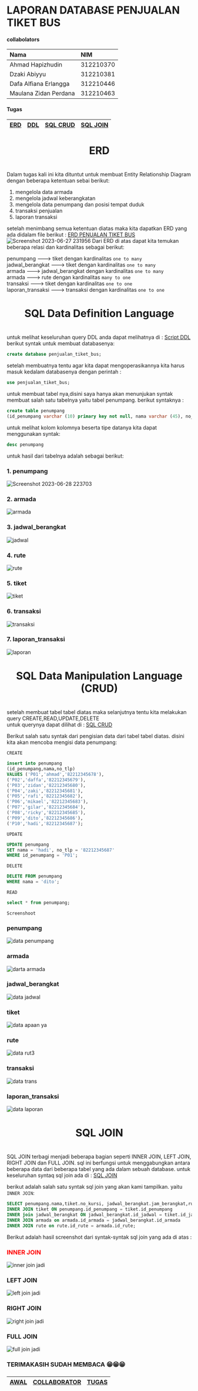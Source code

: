 
# LAPORAN DATABASE PENJUALAN TIKET BUS



#### collabolators

| Nama                   | NIM       |
| :--------              | :-------  |
| Ahmad Hapizhudin       | 312210370 |
| Dzaki Abiyyu           | 312210381 |
| Dafa Alfiana Erlangga | 312210446 |
| Maulana Zidan Perdana  | 312210463 |

#### Tugas




| [ERD](#ERD) | [DDL](#SQL-Data-Definition-Language)  | [SQL CRUD](#SQL-Data-Manipulation-Language-CRUD) |[SQL JOIN](#SQL-JOIN) |
| :---| :------- | :----- | :-------|





## <h1 align="center">ERD<h1> 

Dalam tugas kali ini kita dituntut untuk membuat Entity Relationship Diagram dengan beberapa ketentuan sebai berikut:
1. mengelola data armada
2. mengelola jadwal keberangkatan
3. mengelola data penumpang dan posisi tempat duduk
4. transaksi penjualan
5. laporan transaksi

setelah menimbang semua ketentuan diatas maka kita dapatkan ERD yang ada didalam file berikut : [ERD PENUALAN TIKET BUS](ERD_penjualan_tiket_bus.pdf)
![Screenshot 2023-06-27 231956](https://github.com/hafizalkariem/Database_Penjualan_tiket_bus/assets/115614957/5be98592-056c-4631-88ae-f474c43aedb0)
Dari ERD di atas dapat kita temukan beberapa relasi dan kardinalitas sebagai berikut:

penumpang ---> tiket dengan kardinalitas `one to many`  
jadwal_berangkat ---> tiket dengan kardinalitas `one to many`  
armada ---> jadwal_berangkat dengan kardinalitas `one to many`  
armada ---> rute dengan kardinalitas `many to one`  
transaksi ---> tiket dengan kardinalitas `one to one`  
laporan_transaksi ---> transaksi dengan kardinalitas `one to one`  

## <h1 align="center">SQL Data Definition Language<h1>

untuk melihat keseluruhan query DDL anda dapat melihatnya di : [Script DDL](penjualan_tiket_bus.sql)    
berikut syntak untuk membuat databasenya:
```sql
create database penjualan_tiket_bus;
```
setelah membuatnya tentu agar kita dapat mengoperasikannya kita harus masuk kedalam databasenya dengan perintah :
```sql
use penjualan_tiket_bus;
```
untuk membuat tabel nya,disini saya hanya akan menunjukan syntak membuat salah satu tabelnya yaitu tabel penumpang. berikut syntaknya :
```sql
create table penumpang 
(id_penumpang varchar (10) primary key not null, nama varchar (45), no_tlp varchar (12) ) ;
```
untuk melihat kolom kolomnya beserta tipe datanya kita dapat menggunakan syntak:
```sql
desc penumpang
```
untuk hasil dari tabelnya adalah sebagai berikut:
### 1. penumpang  
![Screenshot 2023-06-28 223703](https://github.com/hafizalkariem/Database_Penjualan_tiket_bus/assets/115614957/c019e23e-9f26-4951-b551-512d4abb1071)

### 2. armada  
![armada](https://github.com/hafizalkariem/Database_Penjualan_tiket_bus/assets/115614957/4283fcd0-f774-4f5d-ab66-1bc5ec280162)

### 3. jadwal_berangkat  
![jadwal](https://github.com/hafizalkariem/Database_Penjualan_tiket_bus/assets/115614957/8f00ca29-bf54-4398-b4e1-712d7b3a235b)

### 4. rute  
![rute](https://github.com/hafizalkariem/Database_Penjualan_tiket_bus/assets/115614957/e101addf-d3d1-480e-ab8b-0c2f9b77a6fa)

### 5. tiket  
![tiket](https://github.com/hafizalkariem/Database_Penjualan_tiket_bus/assets/115614957/f87f3ee3-3b8b-4e89-96d3-d92b06a9be95)

### 6. transaksi  
![transaksi](https://github.com/hafizalkariem/Database_Penjualan_tiket_bus/assets/115614957/f00caf8c-e27e-4fc0-b9b4-525be6b7aa90)

### 7. laporan_transaksi  
![laporan](https://github.com/hafizalkariem/Database_Penjualan_tiket_bus/assets/115614957/20fbe913-8bd9-498b-b6bd-9548fee8974c) 



## <h1 align="center">SQL Data Manipulation Language (CRUD)<h1>
setelah membuat tabel tabel diatas maka selanjutnya tentu kita melakukan query CREATE,READ,UPDATE,DELETE    
untuk querynya dapat dilihat di : [SQL CRUD](dml_crud.sql)   

Berikut salah satu syntak dari pengisian data dari tabel tabel diatas. disini kita akan mencoba mengisi data penumpang:     

`CREATE`
```sql
insert into penumpang
(id_penumpang,nama,no_tlp)
VALUES ('P01','ahmad','82212345678'),
('P02','daffa','82212345679'),
('P03','zidan','82212345680'),
('P04','zaki','82212345681'),
('P05','rafi','82212345682'),
('P06','mikael','82212345683'),
('P07','gilar','82212345684'),
('P08','ricky','82212345685'),
('P09','dito','82212345686'),
('P10','hadi','82212345687');
```
`UPDATE`
```sql
UPDATE penumpang
SET nama = 'hadi', no_tlp = '82212345687'
WHERE id_penumpang = 'P01';
```
`DELETE`
```sql
DELETE FROM penumpang
WHERE nama = 'dito';
```
`READ`
```sql
select * from penumpang;
```

`Screenshoot`
### penumpang
![data penumpang](https://github.com/hafizalkariem/Database_Penjualan_tiket_bus/assets/115614957/ad244b9c-3d31-45ef-901c-0b0e818231ff)
### armada
![darta armada](https://github.com/hafizalkariem/Database_Penjualan_tiket_bus/assets/115614957/86dd2de0-6a5e-438e-82ba-9ebb13ea406e)
### jadwal_berangkat
![data jadwal](https://github.com/hafizalkariem/Database_Penjualan_tiket_bus/assets/115614957/a6de3dcf-d13e-4cfe-995a-5c51e9d5524a)
### tiket
![data apaan ya](https://github.com/hafizalkariem/Database_Penjualan_tiket_bus/assets/115614957/18a30192-cb0f-4613-96c7-a6b68971028c)
### rute
![data rut3](https://github.com/hafizalkariem/Database_Penjualan_tiket_bus/assets/115614957/590b48bd-7de6-45b3-a098-95890d7977a7)
### transaksi
![data trans](https://github.com/hafizalkariem/Database_Penjualan_tiket_bus/assets/115614957/589cc4fa-10e8-468b-9c33-e7e0ada49458)
### laporan_transaksi
![data laporan](https://github.com/hafizalkariem/Database_Penjualan_tiket_bus/assets/115614957/5583c854-137b-4ac5-994c-93cea7267bba)

## <h1 align="center">SQL JOIN<h1>

SQL JOIN terbagi menjadi beberapa bagian seperti INNER JOIN, LEFT JOIN, RIGHT JOIN dan FULL JOIN. sql ini berfungsi untuk menggabungkan antara beberapa data dari beberapa tabel yang ada dalam sebuah database. untuk keseluruhan syntaq sql join ada di : [SQL JOIN](sql_join.sql)    

berikut adalah salah satu syntak sql join yang akan kami tampilkan. yaitu `INNER JOIN`:
```sql
SELECT penumpang.nama,tiket.no_kursi, jadwal_berangkat.jam_berangkat,rute.rute_awal,rute.rute_akhir, armada.kelas, armada.harga FROM penumpang 
INNER JOIN tiket ON penumpang.id_penumpang = tiket.id_penumpang 
INNER join jadwal_berangkat ON jadwal_berangkat.id_jadwal = tiket.id_jadwal 
INNER JOIN armada on armada.id_armada = jadwal_berangkat.id_armada 
INNER JOIN rute on rute.id_rute = armada.id_rute;

``` 

Berikut adalah hasil screenshot dari syntak-syntak sql join yang ada di atas :  

### <span style="color: red">INNER JOIN </span>

![inner join jadi](https://github.com/hafizalkariem/praktikum-5/assets/115614957/9b60777c-64c6-4911-8ab0-81fe27e8da47)  
### LEFT JOIN  

![left join jadi](https://github.com/hafizalkariem/praktikum-5/assets/115614957/c4eb92bf-b451-430e-a381-4c676f28311e)   
### RIGHT JOIN 

![right join jadi](https://github.com/hafizalkariem/praktikum-5/assets/115614957/7180b6cc-2270-44ab-a09a-200674ba2630)  
### FULL JOIN 

![full join jadi](https://github.com/hafizalkariem/praktikum-5/assets/115614957/1c45ae41-8858-448d-b6a2-c1dfdbe6e7ac)   

### TERIMAKASIH SUDAH MEMBACA 😁😁😁

###

| [AWAL](#laporan-database-penjualan-tiket-bus) | [COLLABORATOR](#collabolators)  | [TUGAS](#tugas) |
| :---| :------- | :----- |

###



